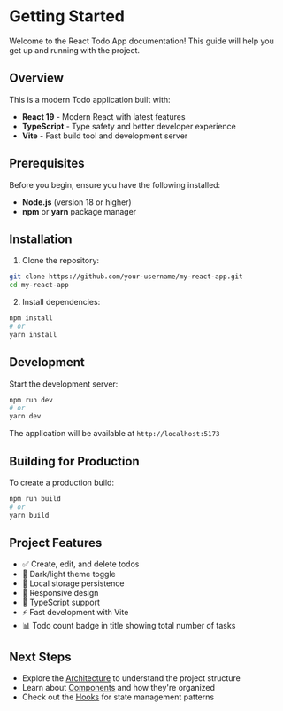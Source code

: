 # Getting Started

Welcome to the React Todo App documentation! This guide will help you get up and running with the project.

## Overview

This is a modern Todo application built with:
- **React 19** - Modern React with latest features
- **TypeScript** - Type safety and better developer experience
- **Vite** - Fast build tool and development server

## Prerequisites

Before you begin, ensure you have the following installed:
- **Node.js** (version 18 or higher)
- **npm** or **yarn** package manager

## Installation

1. Clone the repository:
```bash
git clone https://github.com/your-username/my-react-app.git
cd my-react-app
```

2. Install dependencies:
```bash
npm install
# or
yarn install
```

## Development

Start the development server:
```bash
npm run dev
# or
yarn dev
```

The application will be available at `http://localhost:5173`

## Building for Production

To create a production build:
```bash
npm run build
# or
yarn build
```

## Project Features

- ✅ Create, edit, and delete todos
- 🎨 Dark/light theme toggle
- 💾 Local storage persistence
- 📱 Responsive design
- 🔧 TypeScript support
- ⚡ Fast development with Vite
- 📊 Todo count badge in title showing total number of tasks

## Next Steps

- Explore the [Architecture](/docs/architecture/overview) to understand the project structure
- Learn about [Components](/docs/components/overview) and how they're organized
- Check out the [Hooks](/docs/hooks/overview) for state management patterns